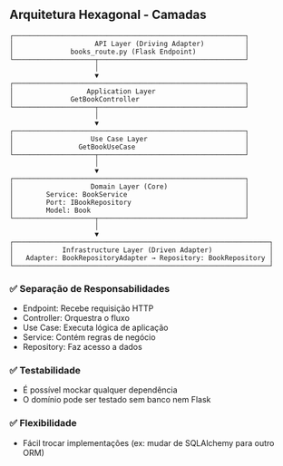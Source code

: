 ## Arquitetura Hexagonal - Camadas

```
┌─────────────────────────────────────────────────────────┐
│                    API Layer (Driving Adapter)          │
│              books_route.py (Flask Endpoint)            │
└────────────────────┬────────────────────────────────────┘
                     │
                     ▼
┌─────────────────────────────────────────────────────────┐
│                  Application Layer                      │
│              GetBookController                          │
└────────────────────┬────────────────────────────────────┘
                     │
                     ▼
┌─────────────────────────────────────────────────────────┐
│                   Use Case Layer                        │
│                GetBookUseCase                           │
└────────────────────┬────────────────────────────────────┘
                     │
                     ▼
┌─────────────────────────────────────────────────────────┐
│                   Domain Layer (Core)                   │
│        Service: BookService                             │
│        Port: IBookRepository                            │
│        Model: Book                                      │
└────────────────────┬────────────────────────────────────┘
                     │
                     ▼
┌───────────────────────────────────────────────────────────────┐
│            Infrastructure Layer (Driven Adapter)              │
│   Adapter: BookRepositoryAdapter → Repository: BookRepository │
└───────────────────────────────────────────────────────────────┘

```

### ✅ Separação de Responsabilidades

- Endpoint: Recebe requisição HTTP
- Controller: Orquestra o fluxo
- Use Case: Executa lógica de aplicação
- Service: Contém regras de negócio
- Repository: Faz acesso a dados

### ✅ Testabilidade

- É possível mockar qualquer dependência
- O domínio pode ser testado sem banco nem Flask

### ✅ Flexibilidade

- Fácil trocar implementações (ex: mudar de SQLAlchemy para outro ORM)
